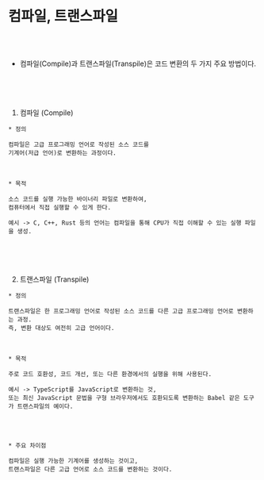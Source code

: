 # 컴파일, 트랜스파일

<br /><br />

* 컴파일(Compile)과 트랜스파일(Transpile)은 코드 변환의 두 가지 주요 방법이다.

<br /><br /><br />

1. 컴파일 (Compile)

```
* 정의

컴파일은 고급 프로그래밍 언어로 작성된 소스 코드를
기계어(저급 언어)로 변환하는 과정이다.
```

<br />

```
* 목적

소스 코드를 실행 가능한 바이너리 파일로 변환하여,
컴퓨터에서 직접 실행할 수 있게 한다.

예시 -> C, C++, Rust 등의 언어는 컴파일을 통해 CPU가 직접 이해할 수 있는 실행 파일을 생성.
```

<br /><br /><br />

2. 트랜스파일 (Transpile)

```
* 정의

트랜스파일은 한 프로그래밍 언어로 작성된 소스 코드를 다른 고급 프로그래밍 언어로 변환하는 과정.
즉, 변환 대상도 여전히 고급 언어이다.
```

<br />

```
* 목적

주로 코드 호환성, 코드 개선, 또는 다른 환경에서의 실행을 위해 사용된다.

예시 -> TypeScript를 JavaScript로 변환하는 것,
또는 최신 JavaScript 문법을 구형 브라우저에서도 호환되도록 변환하는 Babel 같은 도구가 트랜스파일의 예이다.
```

<br /><br />

```
* 주요 차이점

컴파일은 실행 가능한 기계어를 생성하는 것이고,
트랜스파일은 다른 고급 언어로 소스 코드를 변환하는 것이다.
```
